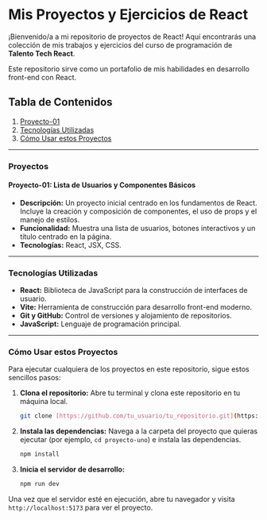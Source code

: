 # Mis Proyectos y Ejercicios de React

¡Bienvenido/a a mi repositorio de proyectos de React! Aquí encontrarás una colección de mis trabajos y ejercicios del curso de programación de **Talento Tech React**.

Este repositorio sirve como un portafolio de mis habilidades en desarrollo front-end con React.

## Tabla de Contenidos

1.  [Proyecto-01](#proyectos)
2.  [Tecnologías Utilizadas](#Tecnologías-Utilizadas)
3.  [Cómo Usar estos Proyectos](#Cómo-Usar-estos-Proyectos)

---

### Proyectos

#### Proyecto-01: Lista de Usuarios y Componentes Básicos

* **Descripción:** Un proyecto inicial centrado en los fundamentos de React. Incluye la creación y composición de componentes, el uso de props y el manejo de estilos.
* **Funcionalidad:** Muestra una lista de usuarios, botones interactivos y un título centrado en la página.
* **Tecnologías:** React, JSX, CSS.

---

### Tecnologías Utilizadas

* **React:** Biblioteca de JavaScript para la construcción de interfaces de usuario.
* **Vite:** Herramienta de construcción para desarrollo front-end moderno.
* **Git y GitHub:** Control de versiones y alojamiento de repositorios.
* **JavaScript:** Lenguaje de programación principal.

---

### Cómo Usar estos Proyectos

Para ejecutar cualquiera de los proyectos en este repositorio, sigue estos sencillos pasos:

1.  **Clona el repositorio:** Abre tu terminal y clona este repositorio en tu máquina local.
    ```bash
    git clone [https://github.com/tu_usuario/tu_repositorio.git](https://github.com/tu_usuario/tu_repositorio.git)
    ```
2.  **Instala las dependencias:** Navega a la carpeta del proyecto que quieras ejecutar (por ejemplo, `cd proyecto-uno`) e instala las dependencias.
    ```bash
    npm install
    ```
3.  **Inicia el servidor de desarrollo:**
    ```bash
    npm run dev
    ```
Una vez que el servidor esté en ejecución, abre tu navegador y visita `http://localhost:5173` para ver el proyecto.